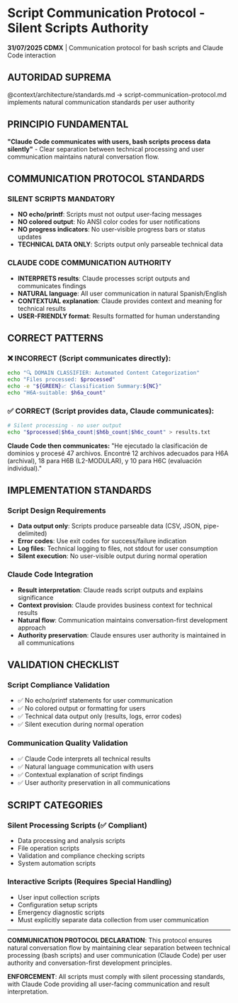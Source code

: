 # Script Communication Protocol - Silent Scripts Authority

**31/07/2025 CDMX** | Communication protocol for bash scripts and Claude Code interaction

## AUTORIDAD SUPREMA
@context/architecture/standards.md → script-communication-protocol.md implements natural communication standards per user authority

## PRINCIPIO FUNDAMENTAL
**"Claude Code communicates with users, bash scripts process data silently"** - Clear separation between technical processing and user communication maintains natural conversation flow.

## COMMUNICATION PROTOCOL STANDARDS

### **SILENT SCRIPTS MANDATORY**
- **NO echo/printf**: Scripts must not output user-facing messages
- **NO colored output**: No ANSI color codes for user notifications
- **NO progress indicators**: No user-visible progress bars or status updates
- **TECHNICAL DATA ONLY**: Scripts output only parseable technical data

### **CLAUDE CODE COMMUNICATION AUTHORITY**
- **INTERPRETS results**: Claude processes script outputs and communicates findings
- **NATURAL language**: All user communication in natural Spanish/English
- **CONTEXTUAL explanation**: Claude provides context and meaning for technical results
- **USER-FRIENDLY format**: Results formatted for human understanding

## CORRECT PATTERNS

### **❌ INCORRECT (Script communicates directly):**
```bash
echo "🔍 DOMAIN CLASSIFIER: Automated Content Categorization"
echo "Files processed: $processed"
echo -e "${GREEN}📈 Classification Summary:${NC}"
echo "H6A-suitable: $h6a_count"
```

### **✅ CORRECT (Script provides data, Claude communicates):**
```bash
# Silent processing - no user output
echo "$processed|$h6a_count|$h6b_count|$h6c_count" > results.txt
```

**Claude Code then communicates:**
"He ejecutado la clasificación de dominios y procesé 47 archivos. Encontré 12 archivos adecuados para H6A (archival), 18 para H6B (L2-MODULAR), y 10 para H6C (evaluación individual)."

## IMPLEMENTATION STANDARDS

### **Script Design Requirements**
- **Data output only**: Scripts produce parseable data (CSV, JSON, pipe-delimited)
- **Error codes**: Use exit codes for success/failure indication
- **Log files**: Technical logging to files, not stdout for user consumption
- **Silent execution**: No user-visible output during normal operation

### **Claude Code Integration**
- **Result interpretation**: Claude reads script outputs and explains significance
- **Context provision**: Claude provides business context for technical results
- **Natural flow**: Communication maintains conversation-first development approach
- **Authority preservation**: Claude ensures user authority is maintained in all communications

## VALIDATION CHECKLIST

### **Script Compliance Validation**
- ✅ No echo/printf statements for user communication
- ✅ No colored output or formatting for users
- ✅ Technical data output only (results, logs, error codes)
- ✅ Silent execution during normal operation

### **Communication Quality Validation**
- ✅ Claude Code interprets all technical results
- ✅ Natural language communication with users
- ✅ Contextual explanation of script findings
- ✅ User authority preservation in all communications

## SCRIPT CATEGORIES

### **Silent Processing Scripts** (✅ Compliant)
- Data processing and analysis scripts
- File operation scripts
- Validation and compliance checking scripts
- System automation scripts

### **Interactive Scripts** (Requires Special Handling)
- User input collection scripts
- Configuration setup scripts
- Emergency diagnostic scripts
- Must explicitly separate data collection from user communication

---

**COMMUNICATION PROTOCOL DECLARATION**: This protocol ensures natural conversation flow by maintaining clear separation between technical processing (bash scripts) and user communication (Claude Code) per user authority and conversation-first development principles.

**ENFORCEMENT**: All scripts must comply with silent processing standards, with Claude Code providing all user-facing communication and result interpretation.
